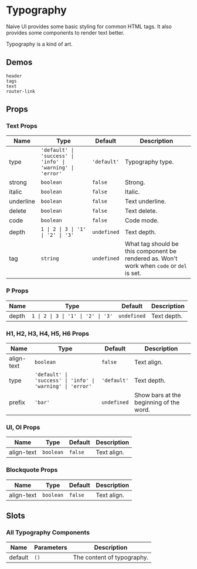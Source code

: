 # Typography

Naive UI provides some basic styling for common HTML tags. It also provides some components to render text better.

Typography is a kind of art.

## Demos

```demo
header
tags
text
router-link
```

## Props

### Text Props

| Name | Type | Default | Description |
| --- | --- | --- | --- |
| type | `'default' \| 'success' \| 'info' \| 'warning' \| 'error'` | `'default'` | Typography type. |
| strong | `boolean` | `false` | Strong. |
| italic | `boolean` | `false` | Italic. |
| underline | `boolean` | `false` | Text underline. |
| delete | `boolean` | `false` | Text delete. |
| code | `boolean` | `false` | Code mode. |
| depth | `1 \| 2 \| 3 \| '1' \| '2' \| '3'` | `undefined` | Text depth. |
| tag | `string` | `undefined` | What tag should be this component be rendered as. Won't work when `code` or `del` is set. |

### P Props

| Name  | Type                               | Default     | Description |
| ----- | ---------------------------------- | ----------- | ----------- |
| depth | `1 \| 2 \| 3 \| '1' \| '2' \| '3'` | `undefined` | Text depth. |

### H1, H2, H3, H4, H5, H6 Props

| Name | Type | Default | Description |
| --- | --- | --- | --- |
| align-text | `boolean` | `false` | Text align. |
| type | `'default' \| 'success' \| 'info' \| 'warning' \| 'error'` | `'default'` | Text depth. |
| prefix | `'bar'` | `undefined` | Show bars at the beginning of the word. |

### Ul, Ol Props

| Name       | Type      | Default | Description |
| ---------- | --------- | ------- | ----------- |
| align-text | `boolean` | `false` | Text align. |

### Blockquote Props

| Name       | Type      | Default | Description |
| ---------- | --------- | ------- | ----------- |
| align-text | `boolean` | `false` | Text align. |

## Slots

### All Typography Components

| Name    | Parameters | Description |
| ------- | ---------- | ----------- |
| default | `()`       | The content of typography.           |
